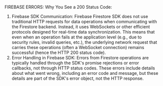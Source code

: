 
FIREBASE ERRORS:
Why You See a 200 Status Code:
1. Firebase SDK Communication: Firebase Firestore SDK does not use traditional HTTP requests for data operations when communicating with the Firestore backend. Instead, it uses WebSockets or other efficient protocols designed for real-time data synchronization. This means that even when an operation fails at the application level (e.g., due to security rules, invalid queries, etc.), the underlying network request that carries these operations (often a WebSocket connection) remains successful (hence the HTTP 200 status code).
2. Error Handling in Firebase SDK: Errors from Firestore operations are typically handled through the SDK's promise rejections or error callbacks, not through HTTP status codes. These errors include details about what went wrong, including an error code and message, but these details are part of the SDK's error object, not the HTTP response.